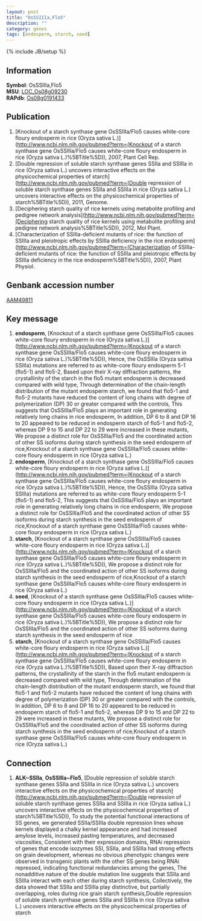 ```yaml
---
layout: post
title: "OsSSIIIa,Flo5"
description: ""
category: genes
tags: [endosperm, starch, seed]
---
```

{% include JB/setup %}

## Information
__Symbol__: OsSSIIIa,Flo5  
__MSU__: [LOC_Os08g09230](http://rice.plantbiology.msu.edu/cgi-bin/ORF_infopage.cgi?orf=LOC_Os08g09230)  
__RAPdb__: [Os08g0191433](http://rapdb.dna.affrc.go.jp/viewer/gbrowse_details/irgsp1?name=Os08g0191433)  

## Publication
1. [Knockout of a starch synthase gene OsSSIIIa/Flo5 causes white-core floury endosperm in rice (Oryza sativa L.)](http://www.ncbi.nlm.nih.gov/pubmed?term=(Knockout of a starch synthase gene OsSSIIIa/Flo5 causes white-core floury endosperm in rice (Oryza sativa L.)%5BTitle%5D)), 2007, Plant Cell Rep.
2. [Double repression of soluble starch synthase genes SSIIa and SSIIIa in rice (Oryza sativa L.) uncovers interactive effects on the physicochemical properties of starch](http://www.ncbi.nlm.nih.gov/pubmed?term=(Double repression of soluble starch synthase genes SSIIa and SSIIIa in rice (Oryza sativa L.) uncovers interactive effects on the physicochemical properties of starch%5BTitle%5D)), 2011, Genome.
3. [Deciphering starch quality of rice kernels using metabolite profiling and pedigree network analysis](http://www.ncbi.nlm.nih.gov/pubmed?term=(Deciphering starch quality of rice kernels using metabolite profiling and pedigree network analysis%5BTitle%5D)), 2012, Mol Plant.
4. [Characterization of SSIIIa-deficient mutants of rice: the function of SSIIIa and pleiotropic effects by SSIIIa deficiency in the rice endosperm](http://www.ncbi.nlm.nih.gov/pubmed?term=(Characterization of SSIIIa-deficient mutants of rice: the function of SSIIIa and pleiotropic effects by SSIIIa deficiency in the rice endosperm%5BTitle%5D)), 2007, Plant Physiol.

## Genbank accession number
[AAM49811](http://www.ncbi.nlm.nih.gov/nuccore/AAM49811)

## Key message
1. __endosperm__, [Knockout of a starch synthase gene OsSSIIIa/Flo5 causes white-core floury endosperm in rice (Oryza sativa L.)](http://www.ncbi.nlm.nih.gov/pubmed?term=(Knockout of a starch synthase gene OsSSIIIa/Flo5 causes white-core floury endosperm in rice (Oryza sativa L.)%5BTitle%5D)),  Hence, the OsSSIIIa (Oryza sativa SSIIIa) mutations are referred to as white-core floury endosperm 5-1 (flo5-1) and flo5-2, Based upon their X-ray diffraction patterns, the crystallinity of the starch in the flo5 mutant endosperm is decreased compared with wild type, Through determination of the chain-length distribution of the mutant endosperm starch, we found that flo5-1 and flo5-2 mutants have reduced the content of long chains with degree of polymerization (DP) 30 or greater compared with the controls, This suggests that OsSSIIIa/Flo5 plays an important role in generating relatively long chains in rice endosperm, In addition, DP 6 to 8 and DP 16 to 20 appeared to be reduced in endosperm starch of flo5-1 and flo5-2, whereas DP 9 to 15 and DP 22 to 29 were increased in these mutants, We propose a distinct role for OsSSIIIa/Flo5 and the coordinated action of other SS isoforms during starch synthesis in the seed endosperm of rice,Knockout of a starch synthase gene OsSSIIIa/Flo5 causes white-core floury endosperm in rice (Oryza sativa L.)
2. __endosperm__, [Knockout of a starch synthase gene OsSSIIIa/Flo5 causes white-core floury endosperm in rice (Oryza sativa L.)](http://www.ncbi.nlm.nih.gov/pubmed?term=(Knockout of a starch synthase gene OsSSIIIa/Flo5 causes white-core floury endosperm in rice (Oryza sativa L.)%5BTitle%5D)),  Hence, the OsSSIIIa (Oryza sativa SSIIIa) mutations are referred to as white-core floury endosperm 5-1 (flo5-1) and flo5-2, This suggests that OsSSIIIa/Flo5 plays an important role in generating relatively long chains in rice endosperm, We propose a distinct role for OsSSIIIa/Flo5 and the coordinated action of other SS isoforms during starch synthesis in the seed endosperm of rice,Knockout of a starch synthase gene OsSSIIIa/Flo5 causes white-core floury endosperm in rice (Oryza sativa L.)
3. __starch__, [Knockout of a starch synthase gene OsSSIIIa/Flo5 causes white-core floury endosperm in rice (Oryza sativa L.)](http://www.ncbi.nlm.nih.gov/pubmed?term=(Knockout of a starch synthase gene OsSSIIIa/Flo5 causes white-core floury endosperm in rice (Oryza sativa L.)%5BTitle%5D)),  We propose a distinct role for OsSSIIIa/Flo5 and the coordinated action of other SS isoforms during starch synthesis in the seed endosperm of rice,Knockout of a starch synthase gene OsSSIIIa/Flo5 causes white-core floury endosperm in rice (Oryza sativa L.)
4. __seed__, [Knockout of a starch synthase gene OsSSIIIa/Flo5 causes white-core floury endosperm in rice (Oryza sativa L.)](http://www.ncbi.nlm.nih.gov/pubmed?term=(Knockout of a starch synthase gene OsSSIIIa/Flo5 causes white-core floury endosperm in rice (Oryza sativa L.)%5BTitle%5D)),  We propose a distinct role for OsSSIIIa/Flo5 and the coordinated action of other SS isoforms during starch synthesis in the seed endosperm of rice
5. __starch__, [Knockout of a starch synthase gene OsSSIIIa/Flo5 causes white-core floury endosperm in rice (Oryza sativa L.)](http://www.ncbi.nlm.nih.gov/pubmed?term=(Knockout of a starch synthase gene OsSSIIIa/Flo5 causes white-core floury endosperm in rice (Oryza sativa L.)%5BTitle%5D)),  Based upon their X-ray diffraction patterns, the crystallinity of the starch in the flo5 mutant endosperm is decreased compared with wild type, Through determination of the chain-length distribution of the mutant endosperm starch, we found that flo5-1 and flo5-2 mutants have reduced the content of long chains with degree of polymerization (DP) 30 or greater compared with the controls, In addition, DP 6 to 8 and DP 16 to 20 appeared to be reduced in endosperm starch of flo5-1 and flo5-2, whereas DP 9 to 15 and DP 22 to 29 were increased in these mutants, We propose a distinct role for OsSSIIIa/Flo5 and the coordinated action of other SS isoforms during starch synthesis in the seed endosperm of rice,Knockout of a starch synthase gene OsSSIIIa/Flo5 causes white-core floury endosperm in rice (Oryza sativa L.)

## Connection
1. __ALK~SSIIa__, __OsSSIIIa~Flo5__, [Double repression of soluble starch synthase genes SSIIa and SSIIIa in rice (Oryza sativa L.) uncovers interactive effects on the physicochemical properties of starch](http://www.ncbi.nlm.nih.gov/pubmed?term=(Double repression of soluble starch synthase genes SSIIa and SSIIIa in rice (Oryza sativa L.) uncovers interactive effects on the physicochemical properties of starch%5BTitle%5D)),  To study the potential functional interactions of SS genes, we generated SSIIa/SSIIIa double repression lines whose kernels displayed a chalky kernel appearance and had increased amylose levels, increased pasting temperatures, and decreased viscosities, Consistent with their expression domains, RNAi repression of genes that encode isozymes SSI, SSIIa, and SSIIIa had strong effects on grain development, whereas no obvious phenotypic changes were observed in transgenic plants with the other SS genes being RNAi repressed, indicating functional redundancies among the genes, The nonadditive nature of the double mutation line suggests that SSIIa and SSIIIa interact with each other during starch synthesis, Collectively, the data showed that SSIIa and SSIIIa play distinctive, but partially overlapping, roles during rice grain starch synthesis,Double repression of soluble starch synthase genes SSIIa and SSIIIa in rice (Oryza sativa L.) uncovers interactive effects on the physicochemical properties of starch


